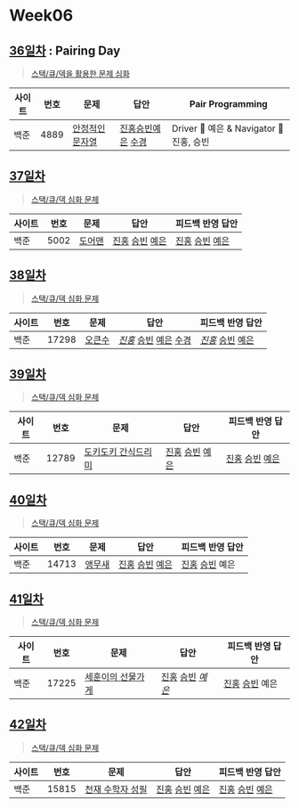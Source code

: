 # Week06

## [36일차](Day36) : Pairing Day

> [스택/큐/덱을 활용한 문제 심화](https://www.acmicpc.net/group/workbook/view/9797/29887)

| 사이트 | 번호 | 문제                                                    | 답안                                                                                                                                 | Pair Programming                         |
| ------ | ---- | ------------------------------------------------------- | ------------------------------------------------------------------------------------------------------------------------------------ | ---------------------------------------- |
| 백준   | 4889 | [안정적인 문자열](https://www.acmicpc.net/problem/4889) | [진홍승빈예은](Day36/boj4889_kjhwsblye.cs) [수경](https://github.com/sukyeongh/Algorithm/blob/master/2021_04/20210419/bj4889_hsk.js) | Driver 🚗 예은 & Navigator 🧭 진홍, 승빈 |

## [37일차](Day37)

> [스택/큐/덱 심화 문제](https://www.acmicpc.net/group/workbook/view/9797/29948)

| 사이트 | 번호 | 문제                                           | 답안                                                                                       | 피드백 반영 답안                                                                              |
| ------ | ---- | ---------------------------------------------- | ------------------------------------------------------------------------------------------ | --------------------------------------------------------------------------------------------- |
| 백준   | 5002 | [도어맨](https://www.acmicpc.net/problem/5002) | [진홍](Day37/boj5002_kjh.java) [승빈](Day37/boj5002_wsb.java) [예은](Day37/boj5002_lye.cs) | [진홍](Day37/boj5002_kjh_fb.java) [승빈](Day37/boj5002_wsb.java) [예은](Day37/boj5002_lye.cs) |

## [38일차](Day38)

> [스택/큐/덱 심화 문제](https://www.acmicpc.net/group/workbook/view/9797/29973)

| 사이트 | 번호  | 문제                                            | 답안                                                                                                                                                                                       | 피드백 반영 답안                                                                                   |
| ------ | ----- | ----------------------------------------------- | ------------------------------------------------------------------------------------------------------------------------------------------------------------------------------------------ | -------------------------------------------------------------------------------------------------- |
| 백준   | 17298 | [오큰수](https://www.acmicpc.net/problem/17298) | _[진홍](Day38/boj17298_kjh.java)_ [승빈](Day38/boj17298_wsb.java) [예은](Day38/boj17298_lye.cs) [수경](https://github.com/sukyeongh/Algorithm/blob/master/2021_04/20210420/bj17298_hsk.js) | _[진홍](Day38/boj17298_kjh_fb.java)_ [승빈](Day38/boj17298_wsb.java) [예은](Day38/boj17298_lye.cs) |

## [39일차](Day39)

> [스택/큐/덱 심화 문제](https://www.acmicpc.net/group/workbook/view/9797/30048)

| 사이트 | 번호  | 문제                                                         | 답안                                                                                          | 피드백 반영 답안                                                                                 |
| ------ | ----- | ------------------------------------------------------------ | --------------------------------------------------------------------------------------------- | ------------------------------------------------------------------------------------------------ |
| 백준   | 12789 | [도키도키 간식드리미](https://www.acmicpc.net/problem/12789) | [진홍](Day39/boj12789_kjh.java) [승빈](Day39/boj12789_wsb.java) [예은](Day39/boj12789_lye.cs) | [진홍](Day39/boj12789_kjh.java) [승빈](Day39/boj12789_wsb_fb.java) [예은](Day39/boj12789_lye.cs) |

## [40일차](Day40)

> [스택/큐/덱 심화 문제](https://www.acmicpc.net/group/workbook/view/9797/30098)

| 사이트 | 번호  | 문제                                            | 답안                                                                                          | 피드백 반영 답안                                                        |
| ------ | ----- | ----------------------------------------------- | --------------------------------------------------------------------------------------------- | ----------------------------------------------------------------------- |
| 백준   | 14713 | [앵무새](https://www.acmicpc.net/problem/14713) | [진홍](Day40/boj14713_kjh.java) [승빈](Day40/boj14713_wsb.java) [예은](Day40/boj14713_lye.cs) | [진홍](Day40/boj14713_kjh_fb.java) [승빈](Day40/boj14713_wsb.java) 예은 |

## [41일차](Day41)

> [스택/큐/덱 심화 문제](https://www.acmicpc.net/group/workbook/view/9797/30100)

| 사이트 | 번호  | 문제                                                       | 답안                                                                                            | 피드백 반영 답안                                                        |
| ------ | ----- | ---------------------------------------------------------- | ----------------------------------------------------------------------------------------------- | ----------------------------------------------------------------------- |
| 백준   | 17225 | [세훈이의 선물가게](https://www.acmicpc.net/problem/17225) | [진홍](Day41/boj17225_kjh.java) [승빈](Day41/boj17225_wsb.java) _[예은](Day41/boj17225_lye.cs)_ | [진홍](Day41/boj17225_kjh.java) [승빈](Day41/boj17225_wsb_fb.java) 예은 |

## [42일차](Day42)

> [스택/큐/덱 심화 문제](https://www.acmicpc.net/group/workbook/view/9797/30171)

| 사이트 | 번호  | 문제                                                                       | 답안                                                                                          | 피드백 반영 답안                                                                              |
| ------ | ----- | -------------------------------------------------------------------------- | --------------------------------------------------------------------------------------------- | --------------------------------------------------------------------------------------------- |
| 백준   | 15815 | [천재 수학자 성필](https://www.acmicpc.net/group/workbook/view/9797/30171) | [진홍](Day42/boj15815_kjh.java) [승빈](Day42/boj15815_wsb.java) [예은](Day42/boj15815_lye.cs) | [진홍](Day42/boj15815_kjh.java) [승빈](Day42/boj15815_wsb.java) [예은](Day42/boj15815_lye.cs) |
